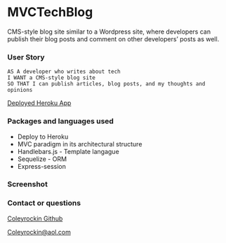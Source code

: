 # MVCTechBlog

CMS-style blog site similar to a Wordpress site, where developers can publish their blog posts and comment on other developers’ posts as well.

### User Story

```text
AS A developer who writes about tech
I WANT a CMS-style blog site
SO THAT I can publish articles, blog posts, and my thoughts and opinions
```

[Deployed Heroku App](https://mvctechblog12.herokuapp.com/)

### Packages and languages used

- Deploy to Heroku
- MVC paradigm in its architectural structure
- Handlebars.js - Template langague
- Sequelize - ORM
- Express-session

### Screenshot

### Contact or questions

[Coleyrockin Github](https://github.com/coleyrockin)

[Coleyrockin@aol.com](mailto:coleyrockin@aol.com)
